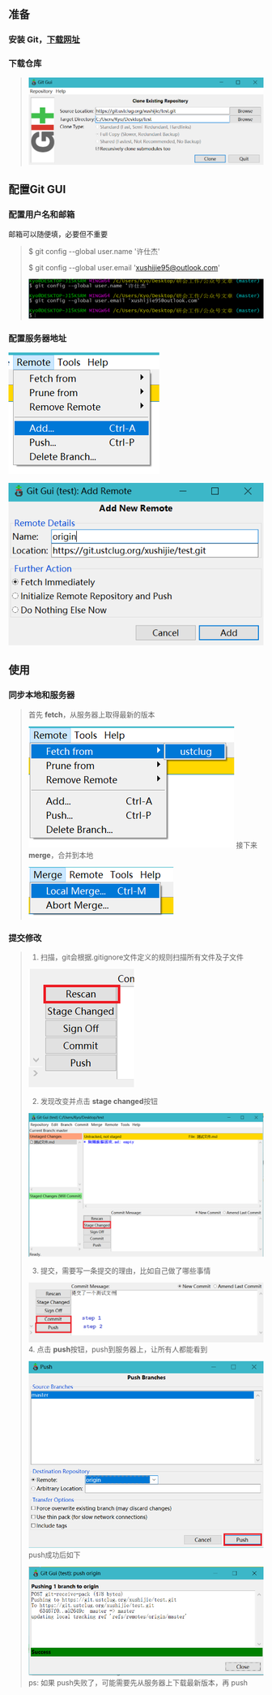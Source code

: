 ## 准备

### 安装 Git，[下载网址](https://git-scm.com/download/)

### 下载仓库

> ![clone](clone.PNG)

## 配置Git GUI
### 配置用户名和邮箱

邮箱可以随便填，必要但不重要

> $ git config --global user.name '许仕杰'
>
> $ git config --global user.email 'xushijie95@outlook.com'
>
> ![config](config.PNG)

### 配置服务器地址

![remote_add](remote_add.PNG)

![remote_add](remote.PNG)

## 使用

### 同步本地和服务器

> 首先 **fetch**，从服务器上取得最新的版本
>
> ![fetch](fetch.PNG)
> 接下来 **merge**，合并到本地
>
> ![merge](merge.PNG)

### 提交修改

> 1. 扫描，git会根据.gitignore文件定义的规则扫描所有文件及子文件
>
> ![rescan](rescan.PNG)
>
> 2. 发现改变并点击 **stage changed**按钮
>
> ![change](change.PNG)
>
> 3. 提交，需要写一条提交的理由，比如自己做了哪些事情
>
> ![commit](commit.PNG)
> 4. 点击 **push**按钮，push到服务器上，让所有人都能看到
>
> ![push](push.PNG)
> push成功后如下
>
> ![success](success.PNG)
> ps: 如果 push失败了，可能需要先从服务器上下载最新版本，再 push